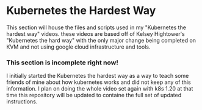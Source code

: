 # Kubernetes the Hardest Way

This section will house the files and scripts used in my "Kubernetes the hardest way" videos. these videos are based off of Kelsey Hightower's "Kubernetes the hard way" with the only major change being completed on KVM and not using google cloud infrastructure and tools.

### This section is incomplete right now!
I initially started the Kubernetes the hardest way as a way to teach some friends of mine about how kubernetes works and did not keep any of this information. I plan on doing the whole video set again with k8s 1.20 at that time this repository will be updated to containe the full set of updated instructions.
